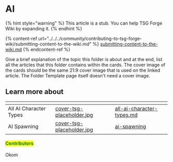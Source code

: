 # AI

{% hint style="warning" %}
This article is a stub. You can help TSG Forge Wiki by expanding it.
{% endhint %}

{% content-ref url="../../../community/contributing-to-tsg-forge-wiki/submitting-content-to-the-wiki.md" %}
[submitting-content-to-the-wiki.md](../../../community/contributing-to-tsg-forge-wiki/submitting-content-to-the-wiki.md)
{% endcontent-ref %}



Give a brief explanation of the topic this folder is about and at the end, list all the articles that this folder contains within the cards. The cover image of the cards should be the same 21:9 cover image that is used on the linked article. The Folder Template page itself doesn't need a cover image.



## Learn more about

<table data-view="cards"><thead><tr><th></th><th data-hidden data-card-cover data-type="files"></th><th data-hidden data-card-target data-type="content-ref"></th></tr></thead><tbody><tr><td>All AI Character Types</td><td><a href="../../../.gitbook/assets/cover-tsg-placeholder.jpg">cover-tsg-placeholder.jpg</a></td><td><a href="all-ai-character-types.md">all-ai-character-types.md</a></td></tr><tr><td>AI Spawning</td><td><a href="../../../.gitbook/assets/cover-tsg-placeholder.jpg">cover-tsg-placeholder.jpg</a></td><td><a href="ai-spawning/">ai-spawning</a></td></tr></tbody></table>



#### <mark style="color:green;">Contributors</mark>

Okom
